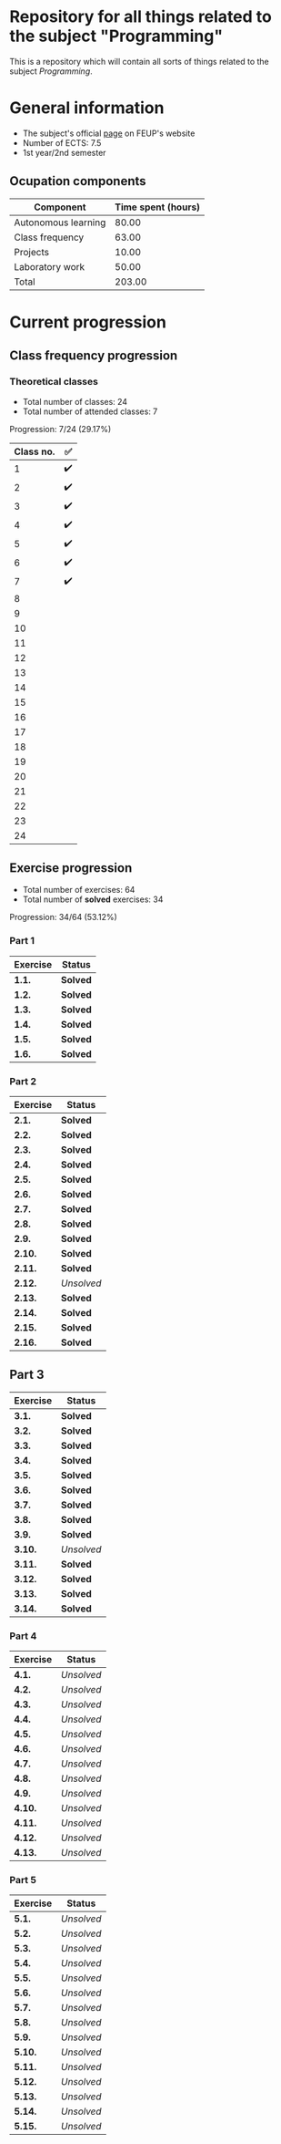 # Repository for all things related to the subject "Programming"

This is a repository which will contain all sorts of things related to the subject *Programming*.

# General information

- The subject's official [page](https://sigarra.up.pt/feup/pt/ucurr_geral.ficha_uc_view?pv_ocorrencia_id=459468) on FEUP's website
- Number of ECTS: 7.5
- 1st year/2nd semester

## Ocupation components

Component | Time spent (hours)
---------- | ----------------
Autonomous learning | 80.00
Class frequency | 63.00
Projects | 10.00
Laboratory work | 50.00
Total | 203.00

# Current progression

## Class frequency progression

### Theoretical classes

- Total number of classes: 24
- Total number of attended classes: 7

Progression: 7/24 (29.17%)

Class no. | :white_check_mark:       
---- | ------------
1 | :heavy_check_mark:         
2 | :heavy_check_mark:
3 | :heavy_check_mark:
4 | :heavy_check_mark:
5 | :heavy_check_mark:
6 | :heavy_check_mark:
7 | :heavy_check_mark:
8 | 
9 | 
10 | 
11 | 
12 | 
13 | 
14 | 
15 | 
16 | 
17 | 
18 | 
19 | 
20 | 
21 | 
22 | 
23 | 
24 | 


## Exercise progression

- Total number of exercises: 64
- Total number of **solved** exercises: 34

Progression: 34/64 (53.12%)

### Part 1

Exercise | Status
------- | ------------
**1.1.** | **Solved**
**1.2.** | **Solved**
**1.3.** | **Solved**
**1.4.** | **Solved**
**1.5.** | **Solved**
**1.6.** | **Solved**

### Part 2

Exercise | Status
------- | ------------
**2.1.** | **Solved**
**2.2.** | **Solved**
**2.3.** | **Solved**
**2.4.** | **Solved**
**2.5.** | **Solved**
**2.6.** | **Solved**
**2.7.** | **Solved**
**2.8.** | **Solved**
**2.9.** | **Solved**
**2.10.** | **Solved**
**2.11.** | **Solved**
**2.12.** | *Unsolved*
**2.13.** | **Solved**
**2.14.** | **Solved**
**2.15.** | **Solved**
**2.16.** | **Solved**

## Part 3

Exercise | Status
------- | ------------
**3.1.** | **Solved**
**3.2.** | **Solved**
**3.3.** | **Solved**
**3.4.** | **Solved**
**3.5.** | **Solved**
**3.6.** | **Solved**
**3.7.** | **Solved**
**3.8.** | **Solved**
**3.9.** | **Solved**
**3.10.** | *Unsolved*
**3.11.** | **Solved**
**3.12.** | **Solved**
**3.13.** | **Solved**
**3.14.** | **Solved**

### Part 4

Exercise | Status
------- | ------------
**4.1.** | *Unsolved*
**4.2.** | *Unsolved*
**4.3.** | *Unsolved*
**4.4.** | *Unsolved*
**4.5.** | *Unsolved*
**4.6.** | *Unsolved*
**4.7.** | *Unsolved*
**4.8.** | *Unsolved*
**4.9.** | *Unsolved*
**4.10.** | *Unsolved*
**4.11.** | *Unsolved*
**4.12.** | *Unsolved*
**4.13.** | *Unsolved*

### Part 5

Exercise | Status
------- | ------------
**5.1.** | *Unsolved*
**5.2.** | *Unsolved*
**5.3.** | *Unsolved*
**5.4.** | *Unsolved*
**5.5.** | *Unsolved*
**5.6.** | *Unsolved*
**5.7.** | *Unsolved*
**5.8.** | *Unsolved*
**5.9.** | *Unsolved*
**5.10.** | *Unsolved*
**5.11.** | *Unsolved*
**5.12.** | *Unsolved*
**5.13.** | *Unsolved*
**5.14.** | *Unsolved*
**5.15.** | *Unsolved*
